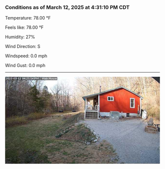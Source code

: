 ### Conditions as of March 12, 2025 at 4:31:10 PM CDT 

Temperature: 78.00 &deg;F

Feels like: 78.00 &deg;F

Humidity: 27%

Wind Direction: S

Windspeed: 0.0 mph

Wind Gust: 0.0 mph

---

<img src="./images/latest.jpeg"/>

